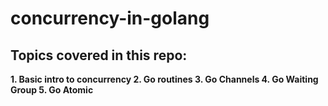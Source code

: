 # concurrency-in-golang

## Topics covered in this repo:
**1. Basic intro to concurrency
2. Go routines 
3. Go Channels
4. Go Waiting Group
5. Go Atomic**
